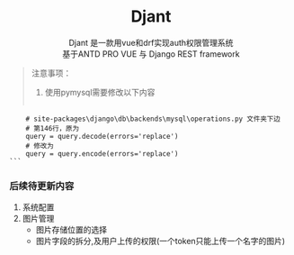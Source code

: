  <center>  <h1>
      Djant
     </h1> </center>  

<center> Djant 是一款用vue和drf实现auth权限管理系统 </center>
<center> 基于ANTD PRO VUE 与 Django REST framework </center>

> 注意事项：
> 1. 使用pymysql需要修改以下内容
> ```python
        # site-packages\django\db\backends\mysql\operations.py 文件夹下边
        # 第146行，原为
        query = query.decode(errors='replace')
        # 修改为
        query = query.encode(errors='replace')
    ```


### 后续待更新内容
1. 系统配置
2. 图片管理
   - 图片存储位置的选择
   - 图片字段的拆分,及用户上传的权限(一个token只能上传一个名字的图片)
